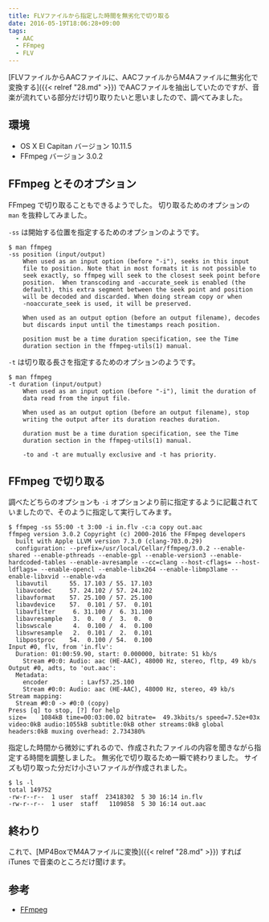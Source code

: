 ```yaml
---
title: FLVファイルから指定した時間を無劣化で切り取る
date: 2016-05-19T18:06:28+09:00
tags:
  - AAC
  - FFmpeg
  - FLV
---
```


[FLVファイルからAACファイルに、AACファイルからM4Aファイルに無劣化で変換する]({{< relref "28.md" >}})
でAACファイルを抽出していたのですが、音楽が流れている部分だけ切り取りたいと思いましたので、調べてみました。

<!--more-->

## 環境

* OS X El Capitan バージョン 10.11.5
* FFmpeg バージョン 3.0.2

## FFmpeg とそのオプション

FFmpeg で切り取ることもできるようでした。
切り取るためのオプションの `man` を抜粋してみました。

`-ss` は開始する位置を指定するためのオプションのようです。

```
$ man ffmpeg
-ss position (input/output)
    When used as an input option (before "-i"), seeks in this input
    file to position. Note that in most formats it is not possible to
    seek exactly, so ffmpeg will seek to the closest seek point before
    position.  When transcoding and -accurate_seek is enabled (the
    default), this extra segment between the seek point and position
    will be decoded and discarded. When doing stream copy or when
    -noaccurate_seek is used, it will be preserved.

    When used as an output option (before an output filename), decodes
    but discards input until the timestamps reach position.

    position must be a time duration specification, see the Time
    duration section in the ffmpeg-utils(1) manual.
```

<!-- ` -->
`-t` は切り取る長さを指定するためのオプションのようです。

```
$ man ffmpeg
-t duration (input/output)
    When used as an input option (before "-i"), limit the duration of
    data read from the input file.

    When used as an output option (before an output filename), stop
    writing the output after its duration reaches duration.

    duration must be a time duration specification, see the Time
    duration section in the ffmpeg-utils(1) manual.

    -to and -t are mutually exclusive and -t has priority.
```

## FFmpeg で切り取る

調べたどちらのオプションも `-i` オプションより前に指定するように記載されていましたので、そのように指定して実行してみます。

```
$ ffmpeg -ss 55:00 -t 3:00 -i in.flv -c:a copy out.aac
ffmpeg version 3.0.2 Copyright (c) 2000-2016 the FFmpeg developers
  built with Apple LLVM version 7.3.0 (clang-703.0.29)
  configuration: --prefix=/usr/local/Cellar/ffmpeg/3.0.2 --enable-shared --enable-pthreads --enable-gpl --enable-version3 --enable-hardcoded-tables --enable-avresample --cc=clang --host-cflags= --host-ldflags= --enable-opencl --enable-libx264 --enable-libmp3lame --enable-libxvid --enable-vda
  libavutil      55. 17.103 / 55. 17.103
  libavcodec     57. 24.102 / 57. 24.102
  libavformat    57. 25.100 / 57. 25.100
  libavdevice    57.  0.101 / 57.  0.101
  libavfilter     6. 31.100 /  6. 31.100
  libavresample   3.  0.  0 /  3.  0.  0
  libswscale      4.  0.100 /  4.  0.100
  libswresample   2.  0.101 /  2.  0.101
  libpostproc    54.  0.100 / 54.  0.100
Input #0, flv, from 'in.flv':
  Duration: 01:00:59.90, start: 0.000000, bitrate: 51 kb/s
    Stream #0:0: Audio: aac (HE-AAC), 48000 Hz, stereo, fltp, 49 kb/s
Output #0, adts, to 'out.aac':
  Metadata:
    encoder         : Lavf57.25.100
    Stream #0:0: Audio: aac (HE-AAC), 48000 Hz, stereo, 49 kb/s
Stream mapping:
  Stream #0:0 -> #0:0 (copy)
Press [q] to stop, [?] for help
size=    1084kB time=00:03:00.02 bitrate=  49.3kbits/s speed=7.52e+03x    
video:0kB audio:1055kB subtitle:0kB other streams:0kB global headers:0kB muxing overhead: 2.734380%
```

指定した時間から微妙にずれるので、作成されたファイルの内容を聞きながら指定する時間を調整しました。
無劣化で切り取るため一瞬で終わりました。
サイズも切り取った分だけ小さいファイルが作成されました。

```
$ ls -l
total 149752
-rw-r--r--  1 user  staff  23418302  5 30 16:14 in.flv
-rw-r--r--  1 user  staff   1109858  5 30 16:14 out.aac
```

## 終わり

これで、[MP4BoxでM4Aファイルに変換]({{< relref "28.md" >}}) すれば iTunes で音楽のところだけ聞けます。

## 参考

* [FFmpeg](https://ffmpeg.org)
